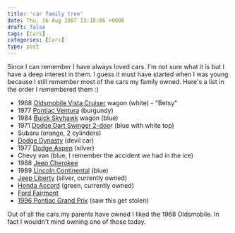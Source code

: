 ```yaml
---
title: 'car family tree'
date: Thu, 16 Aug 2007 13:18:06 +0000
draft: false
tags: [Cars]
categories: [Cars]
type: post
---
```


Since I can remember I have always loved cars. I'm not sure what it is but I have a deep interest in them. I guess it must have started when I was young because I still remember most of the cars my family owned. Here's a list in the order I remembered them :)

*   1968 [Oldsmobile Vista Cruiser](http://en.wikipedia.org/wiki/Oldsmobile_Vista_Cruiser) wagon (white) - "Betsy"
*   1977 [Pontiac Ventura](http://en.wikipedia.org/wiki/Pontiac_Ventura) (burgundy)
*   1984 [Buick Skyhawk](http://en.wikipedia.org/wiki/Buick_Skyhawk) wagon (blue)
*   1971 [Dodge Dart Swinger 2-doo](http://en.wikipedia.org/wiki/Dodge_Dart)r (blue with white top)
*   Subaru (orange, 2 cylinders)
*   [Dodge Dynasty](http://en.wikipedia.org/wiki/Dodge_Dynasty) (devil car)
*   1977 [Dodge Aspen](http://en.wikipedia.org/wiki/Dodge_Aspen) (silver)
*   Chevy van (blue, I remember the accident we had in the ice)
*   1988 [Jeep Cherokee](http://en.wikipedia.org/wiki/Jeep_Cherokee_%28XJ%29)
*   1989 [Lincoln Continental](http://en.wikipedia.org/wiki/Lincoln_Continental#1988_-_1994) (blue)
*   [Jeep Liberty](http://en.wikipedia.org/wiki/Jeep_Liberty) (silver, currently owned)
*   [Honda Accord](http://en.wikipedia.org/wiki/Honda_Accord#Sixth_generation_.281998.E2.80.932002.29) (green, currently owned)
*   [Ford Fairmont](http://en.wikipedia.org/wiki/Ford_Fairmont)
*   [1996 Pontiac Grand Prix](http://en.wikipedia.org/wiki/Pontiac_Grand_Prix#1996) (saw this get stolen)

Out of all the cars my parents have owned I liked the 1968 Oldsmobile. In fact I wouldn't mind owning one of those today.